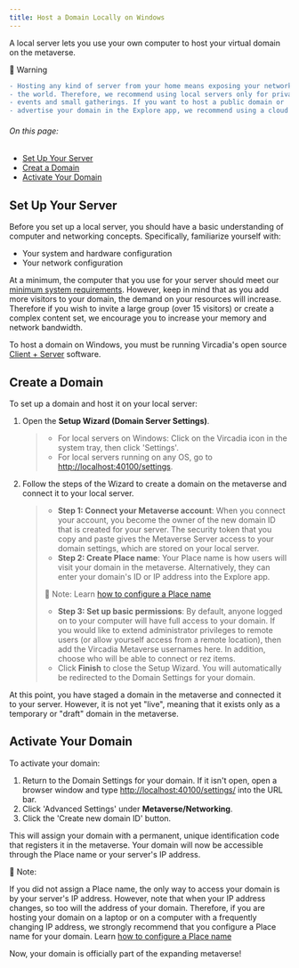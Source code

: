 ```yaml
---
title: Host a Domain Locally on Windows
---
```


A local server lets you use your own computer to host your virtual
domain on the metaverse.

:small_red_triangle_down: Warning
```diff
- Hosting any kind of server from your home means exposing your network to
- the world. Therefore, we recommend using local servers only for private
- events and small gatherings. If you want to host a public domain or
- advertise your domain in the Explore app, we recommend using a cloud hosting provider such as DigitalOcean.
```
###### On this page: ######
  - [Set Up Your Server](#set-up-your-server)
  - [Creat a Domain](#create-a-domain)
  - [Activate Your Domain](#activate-your-domain)

## Set Up Your Server

Before you set up a local server, you should have a basic understanding
of computer and networking concepts. Specifically, familiarize yourself
with:

-   Your system and hardware configuration
-   Your network configuration

At a minimum, the computer that you use for your server should meet our
[minimum system
requirements](../../explore/get-started/install.html#minimum-system-requirements).
However, keep in mind that as you add more visitors to your domain, the
demand on your resources will increase. Therefore if you wish to invite
a large group (over 15 visitors) or create a complex content set, we
encourage you to increase your memory and network bandwidth.

To host a domain on Windows, you must be running Vircadia\'s open source
[Client + Server](https://vircadia.com/download-vircadia/#windows)
software.

## Create a Domain

To set up a domain and host it on your local server:

1.  Open the **Setup Wizard (Domain Server Settings)**.

    > -   For local servers on Windows: Click on the Vircadia icon in
    >     the system tray, then click \'Settings\'.
    > -   For local servers running on any OS, go to
    >     <http://localhost:40100/settings>.

2.  Follow the steps of the Wizard to create a domain on the metaverse
    and connect it to your local server.

    > -   **Step 1: Connect your Metaverse account**: When you connect
    >     your account, you become the owner of the new domain ID that
    >     is created for your server. The security token that you copy
    >     and paste gives the Metaverse Server access to your domain
    >     settings, which are stored on your local server.
    > -   **Step 2: Create Place name**: Your Place name is how users
    >     will visit your domain in the metaverse. Alternatively, they
    >     can enter your domain\'s ID or IP address into the Explore
    >     app.
    >
    >
    >:small_blue_diamond: Note:
    Learn [how to configure a Place name](../configure-settings/place-setting)
    >
    >
    >
    > -   **Step 3: Set up basic permissions**: By default, anyone
    >     logged on to your computer will have full access to your
    >     domain. If you would like to extend administrator privileges
    >     to remote users (or allow yourself access from a remote
    >     location), then add the Vircadia Metaverse usernames here. In
    >     addition, choose who will be able to connect or rez items.
    > -   Click **Finish** to close the Setup Wizard. You will
    >     automatically be redirected to the Domain Settings for your
    >     domain.

At this point, you have staged a domain in the metaverse and connected
it to your server. However, it is not yet \"live\", meaning that it
exists only as a temporary or \"draft\" domain in the metaverse.

## Activate Your Domain

To activate your domain:

1.  Return to the Domain Settings for your domain. If it isn\'t open,
    open a browser window and type <http://localhost:40100/settings/>
    into the URL bar.
2.  Click \'Advanced Settings\' under **Metaverse/Networking**.
3.  Click the \'Create new domain ID\' button.

This will assign your domain with a permanent, unique identification
code that registers it in the metaverse. Your domain will now be
accessible through the Place name or your server\'s IP address.

:small_blue_diamond: Note:

If you did not assign a Place name, the only way to access your domain
is by your server's IP address. However, note that when your IP address
changes, so too will the address of your domain. Therefore, if you are
hosting your domain on a laptop or on a computer with a frequently
changing IP address, we strongly recommend that you configure a Place
name for your domain. Learn
[how to configure a Place name](../configure-settings/place-setting)

Now, your domain is officially part of the expanding metaverse!





